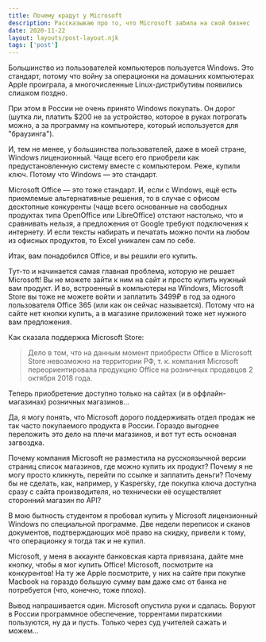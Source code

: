 ```yaml
---
title: Почему крадут у Microsoft
description: Рассказываю про то, что Microsoft забила на свой бизнес
date: 2020-11-22
layout: layouts/post-layout.njk
tags: ['post']
---
```

<!-- Excerpt Start -->
Большинство из пользователей компьютеров пользуется Windows. Это стандарт, потому что войну за операционки на домашних компьютерах Apple проиграла, а многочисленные Linux-дистрибутивы появились слишком поздно.
<!-- Excerpt End -->

При этом в России не очень принято Windows покупать. Он дорог (шутка ли, платить $200 не за устройство, которое в руках потрогать можно, а за программу на компьютере, который используется для "браузинга").

И, тем не менее, у большинства пользователей, даже в моей стране, Windows лицензионный. Чаще всего его приобрели как предустановленную систему вместе с компьютером. Реже, купили ключ. Потому что Windows — это стандарт.

Microsoft Office — это тоже стандарт. И, если с Windows, ещё есть приемлемые альтернативные решения, то в случае с офисом десктопные конкуренты (чаще всего основанные на свободных продуктах типа OpenOffice или LibreOffice) отстают настолько, что и сравнивать нельзя, а предложения от Google требуют подключения к интернету. И если тексты набирать и печатать можно почти на любом из офисных продуктов, то Excel уникален сам по себе.

Итак, вам понадобился Office, и вы решили его купить.

Тут-то и начинается самая главная проблема, которую не решает Microsoft! Вы не можете зайти к ним на сайт и просто купить нужный вам продукт. И во, встроенный в компьютеры на Windows, Microsoft Store вы тоже не можете войти и заплатить 3499₽ в год за одного пользователя Office 365 (или как он сейчас называется). Потому что на сайте нет кнопки купить, а в магазине приложений тоже нет нужного вам предложения.

Как сказала поддержка Microsoft Store:

> Дело в том, что на данным момент приобрести Office в Microsoft Store невозможно на территории РФ, т. к. компания Microsoft переориентировала продукцию Office на розничных продавцов 2 октября 2018 года.

Теперь приобретение доступно только на сайтах (и в оффлайн-магазинах) розничных магазинов...

Да, я могу понять, что Microsoft дорого поддерживать отдел продаж не так часто покупаемого продукта в России. Гораздо выгоднее переложить это дело на плечи магазинов, и вот тут есть основная загвоздка.

Почему компания Microsoft не разместила на русскоязычной версии страниц список магазинов, где можно купить их продукт? Почему я не могу просто кликнуть, перейти по ссылке и заплатить деньги? Почему бы не сделать, как, например, у Kaspersky, где покупка ключа доступна сразу с сайта производителя, но технически её осуществляет сторонний магазин по API?

В мою бытность студентом я пробовал купить у Microsoft лицензионный Windows по специальной программе. Две недели переписок и сканов документов, подтверждающих моё право на скидку, привели к тому, что операционку я тогда так и не купил.

Microsoft, у меня в аккаунте банковская карта привязана, дайте мне кнопку, чтобы я мог купить Office! Microsoft, посмотрите на конкурентов! На ту же Apple посмотрите, у них на сайте при покупке Macbook на гораздо большую сумму вам даже смс от банка не потребуется (что, конечно, тоже плохо).

Вывод напрашивается один. Microsoft опустила руки и сдалась. Воруют в России программное обеспечение, торрентами пиратскими пользуются, ну да и пусть. Только через суд учителей сажать и можем...
